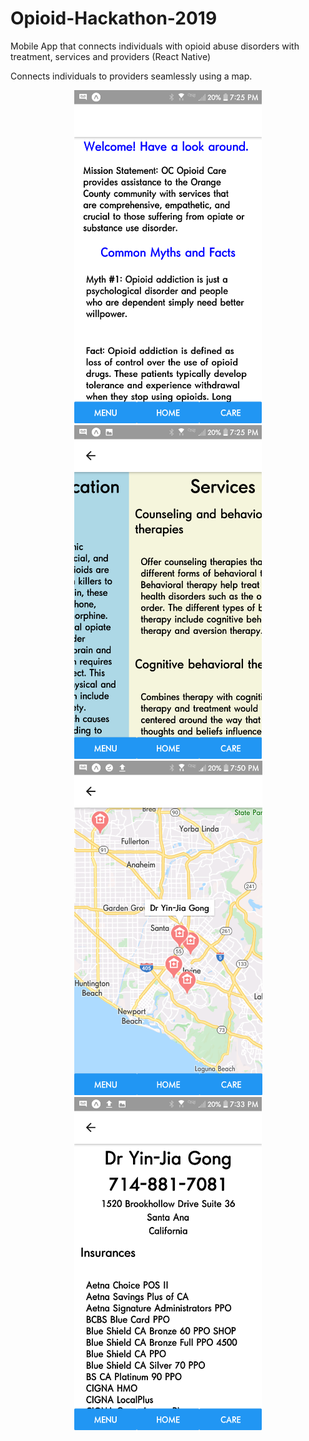 # Opioid-Hackathon-2019
Mobile App that connects individuals with opioid abuse disorders with treatment, services and providers
(React Native)

Connects individuals to providers seamlessly using a map. 

<p align="center">
  <img src="/assets/s1.png" width="300" title="hover text">
  <img src="/assets/s3.png" width="300" title="hover text">
  <img src="/assets/s2.png" width="301" title="hover text">
  <img src="/assets/s5.png" width="300" title="hover text">
</p>
